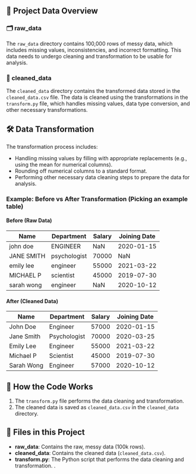 ## 📂 Project Data Overview

### 🗂 raw_data
The `raw_data` directory contains 100,000 rows of messy data, which includes missing values, inconsistencies, and incorrect formatting. This data needs to undergo cleaning and transformation to be usable for analysis.

### 🧹 cleaned_data
The `cleaned_data` directory contains the transformed data stored in the `cleaned_data.csv` file. The data is cleaned using the transformations in the `transform.py` file, which handles missing values, data type conversion, and other necessary transformations.

## 🛠 Data Transformation

The transformation process includes:
- Handling missing values by filling with appropriate replacements (e.g., using the mean for numerical columns).
- Rounding off numerical columns to a standard format.
- Performing other necessary data cleaning steps to prepare the data for analysis.

### Example: Before vs After Transformation (Picking an example table)

#### **Before (Raw Data)**

| Name        | Department   | Salary   | Joining Date |
|-------------|--------------|----------|--------------|
| john doe    | ENGINEER     | NaN      | 2020-01-15   |
| JANE SMITH  | psychologist | 70000    | NaN          |
| emily lee   | engineer     | 55000    | 2021-03-22   |
| MICHAEL P   | scientist    | 45000    | 2019-07-30   |
| sarah wong  | engineer     | NaN      | 2020-10-12   |

#### **After (Cleaned Data)**

| Name        | Department   | Salary  | Joining Date |
|-------------|--------------|---------|--------------|
| John Doe    | Engineer     | 57000   | 2020-01-15   |
| Jane Smith  | Psychologist | 70000   | 2020-03-25   |
| Emily Lee   | Engineer     | 55000   | 2021-03-22   |
| Michael P   | Scientist    | 45000   | 2019-07-30   |
| Sarah Wong  | Engineer     | 57000   | 2020-10-12   |


## 🔧 How the Code Works

1. The `transform.py` file performs the data cleaning and transformation.
2. The cleaned data is saved as `cleaned_data.csv` in the `cleaned_data` directory.

## 📁 Files in this Project

- **raw_data**: Contains the raw, messy data (100k rows).
- **cleaned_data**: Contains the cleaned data (`cleaned_data.csv`).
- **transform.py**: The Python script that performs the data cleaning and transformation.
.

